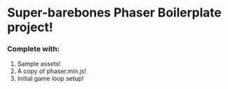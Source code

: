 # Super-barebones Phaser Boilerplate project!
### Complete with:
1. Sample assets!
2. A copy of phaser.min.js!
3. Initial game loop setup!
